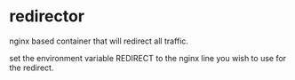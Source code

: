 # redirector

nginx based container that will redirect all traffic.

set the environment variable REDIRECT to the nginx line you wish to use for the redirect.

